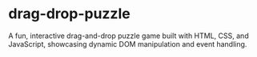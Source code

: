 # drag-drop-puzzle
A fun, interactive drag-and-drop puzzle game built with HTML, CSS, and JavaScript, showcasing dynamic DOM manipulation and event handling.
